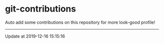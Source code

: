 # git-contributions

Auto add some contributions on this repository for more look-good profile!

---

Update at 2019-12-16 15:15:16
